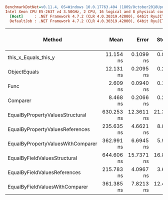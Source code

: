 ``` ini

BenchmarkDotNet=v0.11.4, OS=Windows 10.0.17763.404 (1809/October2018Update/Redstone5)
Intel Xeon CPU E5-2637 v4 3.50GHz, 2 CPU, 16 logical and 8 physical cores
  [Host]     : .NET Framework 4.7.2 (CLR 4.0.30319.42000), 64bit RyuJIT-v4.7.3324.0
  DefaultJob : .NET Framework 4.7.2 (CLR 4.0.30319.42000), 64bit RyuJIT-v4.7.3324.0


```
|                            Method |       Mean |      Error |     StdDev | Ratio | RatioSD | Gen 0/1k Op | Gen 1/1k Op | Gen 2/1k Op | Allocated Memory/Op |
|---------------------------------- |-----------:|-----------:|-----------:|------:|--------:|------------:|------------:|------------:|--------------------:|
|              this_x_Equals_this_y |  11.154 ns |  0.1099 ns |  0.0974 ns |  1.00 |    0.00 |           - |           - |           - |                   - |
|                      ObjectEquals |  12.131 ns |  0.2095 ns |  0.2151 ns |  1.09 |    0.02 |           - |           - |           - |                   - |
|                              Func |   2.609 ns |  0.0940 ns |  0.1255 ns |  0.23 |    0.01 |           - |           - |           - |                   - |
|                          Comparer |   8.468 ns |  0.2066 ns |  0.2896 ns |  0.75 |    0.03 |           - |           - |           - |                   - |
|   EqualByPropertyValuesStructural | 630.253 ns | 12.3611 ns | 21.3222 ns | 56.66 |    2.39 |      0.0801 |      0.0210 |      0.0010 |               509 B |
|   EqualByPropertyValuesReferences | 235.635 ns |  4.6621 ns |  8.8700 ns | 21.49 |    0.87 |      0.0367 |           - |           - |               232 B |
| EqualByPropertyValuesWithComparer | 362.991 ns |  6.6945 ns |  5.9345 ns | 32.54 |    0.44 |      0.0587 |      0.0172 |      0.0005 |               373 B |
|      EqualByFieldValuesStructural | 644.606 ns | 15.7371 ns | 16.8385 ns | 57.98 |    1.89 |      0.0801 |      0.0210 |      0.0010 |               509 B |
|      EqualByFieldValuesReferences | 215.783 ns |  4.0967 ns |  3.6316 ns | 19.35 |    0.39 |      0.0367 |           - |           - |               232 B |
|    EqualByFieldValuesWithComparer | 361.385 ns |  7.8213 ns | 12.4054 ns | 31.93 |    0.89 |      0.0587 |      0.0172 |      0.0005 |               373 B |
